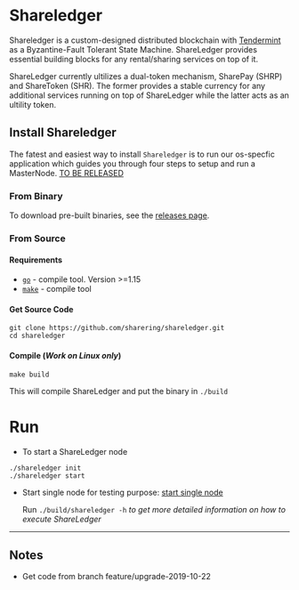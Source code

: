 # Shareledger #

Shareledger is a custom-designed distributed blockchain with [Tendermint](https://github.com/tendermint/tendermint) as a Byzantine-Fault Tolerant State Machine. ShareLedger provides essential building blocks for any rental/sharing services on top of it.

ShareLedger currently ultilizes a dual-token mechanism, SharePay (SHRP) and ShareToken (SHR). The former provides a stable currency for any additional services running on top of ShareLedger while the latter acts as an ultility token.


## Install Shareledger ##

The fatest and easiest way to install `Shareledger` is to run our os-specfic application which guides you through four steps to setup and run a MasterNode. [TO BE RELEASED](https://sharering.network)


### From Binary
To download pre-built binaries, see the [releases page](https://github.com/sharering/shareledger/releases).

### From Source

#### Requirements ##

* [`go`](https://golang.org/doc/install) - compile tool. Version >=1.15
* [`make`](https://www.gnu.org/software/make/) -  compile tool


#### Get Source Code

```
git clone https://github.com/sharering/shareledger.git
cd shareledger
```

#### Compile (_Work on Linux only_)
```
make build
```

This will compile ShareLedger and put the binary in `./build`


# Run

* To start a ShareLedger node
```
./shareledger init
./shareledger start
```
* Start single node for testing purpose: [start single node](./docs/start-single-node.md)


    Run `./build/shareledger -h` _to get more detailed information on how to execute ShareLedger_


---
## Notes
* Get code from branch feature/upgrade-2019-10-22